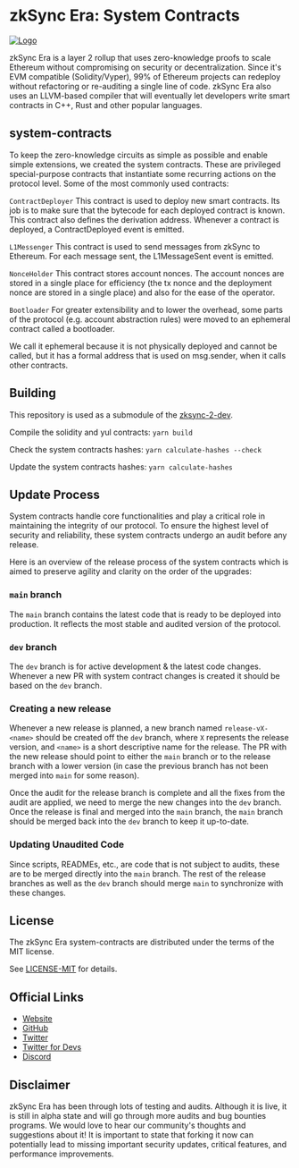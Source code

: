 # zkSync Era: System Contracts

[![Logo](eraLogo.svg)](https://zksync.io/)

zkSync Era is a layer 2 rollup that uses zero-knowledge proofs to scale Ethereum without compromising on security or
decentralization. Since it's EVM compatible (Solidity/Vyper), 99% of Ethereum projects can redeploy without refactoring
or re-auditing a single line of code. zkSync Era also uses an LLVM-based compiler that will eventually let developers
write smart contracts in C++, Rust and other popular languages.

## system-contracts

To keep the zero-knowledge circuits as simple as possible and enable simple extensions, we created the system contracts.
These are privileged special-purpose contracts that instantiate some recurring actions on the protocol level. Some of
the most commonly used contracts:

`ContractDeployer` This contract is used to deploy new smart contracts. Its job is to make sure that the bytecode for
each deployed contract is known. This contract also defines the derivation address. Whenever a contract is deployed, a
ContractDeployed event is emitted.

`L1Messenger` This contract is used to send messages from zkSync to Ethereum. For each message sent, the L1MessageSent
event is emitted.

`NonceHolder` This contract stores account nonces. The account nonces are stored in a single place for efficiency (the
tx nonce and the deployment nonce are stored in a single place) and also for the ease of the operator.

`Bootloader` For greater extensibility and to lower the overhead, some parts of the protocol (e.g. account abstraction
rules) were moved to an ephemeral contract called a bootloader.

We call it ephemeral because it is not physically deployed and cannot be called, but it has a formal address that is
used on msg.sender, when it calls other contracts.

## Building

This repository is used as a submodule of the [zksync-2-dev](https://github.com/matter-labs/zksync-2-dev).

Compile the solidity and yul contracts: `yarn build`

Check the system contracts hashes: `yarn calculate-hashes --check`

Update the system contracts hashes: `yarn calculate-hashes`

## Update Process

System contracts handle core functionalities and play a critical role in maintaining the integrity of our protocol. To
ensure the highest level of security and reliability, these system contracts undergo an audit before any release.

Here is an overview of the release process of the system contracts which is aimed to preserve agility and clarity on the
order of the upgrades:

### `main` branch

The `main` branch contains the latest code that is ready to be deployed into production. It reflects the most stable and
audited version of the protocol.

### `dev` branch

The `dev` branch is for active development & the latest code changes. Whenever a new PR with system contract changes is
created it should be based on the `dev` branch.

### Creating a new release

Whenever a new release is planned, a new branch named `release-vX-<name>` should be created off the `dev` branch, where
`X` represents the release version, and `<name>` is a short descriptive name for the release. The PR with the new
release should point to either the `main` branch or to the release branch with a lower version (in case the previous
branch has not been merged into `main` for some reason).

Once the audit for the release branch is complete and all the fixes from the audit are applied, we need to merge the new
changes into the `dev` branch. Once the release is final and merged into the `main` branch, the `main` branch should be
merged back into the `dev` branch to keep it up-to-date.

### Updating Unaudited Code

Since scripts, READMEs, etc., are code that is not subject to audits, these are to be merged directly into the `main`
branch. The rest of the release branches as well as the `dev` branch should merge `main` to synchronize with these
changes.

## License

The zkSync Era system-contracts are distributed under the terms of the MIT license.

See [LICENSE-MIT](LICENSE-MIT) for details.

## Official Links

- [Website](https://zksync.io/)
- [GitHub](https://github.com/matter-labs)
- [Twitter](https://twitter.com/zksync)
- [Twitter for Devs](https://twitter.com/zkSyncDevs)
- [Discord](https://discord.gg/nMaPGrDDwk)

## Disclaimer

zkSync Era has been through lots of testing and audits. Although it is live, it is still in alpha state and will go
through more audits and bug bounties programs. We would love to hear our community's thoughts and suggestions about it!
It is important to state that forking it now can potentially lead to missing important security updates, critical
features, and performance improvements.

